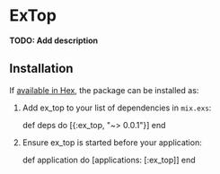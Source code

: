 # ExTop

**TODO: Add description**

## Installation

If [available in Hex](https://hex.pm/docs/publish), the package can be installed as:

  1. Add ex_top to your list of dependencies in `mix.exs`:

        def deps do
          [{:ex_top, "~> 0.0.1"}]
        end

  2. Ensure ex_top is started before your application:

        def application do
          [applications: [:ex_top]]
        end
